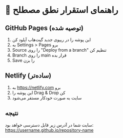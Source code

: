 # 🚀 راهنمای استقرار نطق مصطلح

## GitHub Pages (توصیه شده)
1. این پوشه را در ریپوی جدید گیت‌هاب آپلود کن
2. به Settings > Pages برو
3. Source را روی "Deploy from a branch" تنظیم کن
4. Branch را روی main قرار بده
5. Save را بزن

## Netlify (ساده‌تر)
1. به https://netlify.com برو
2. این پوشه را Drag & Drop کن
3. سایت به صورت خودکار مستقر می‌شود

## نتیجه
سایت شما در آدرس زیر قابل دسترسی خواهد بود:
https://username.github.io/repository-name
